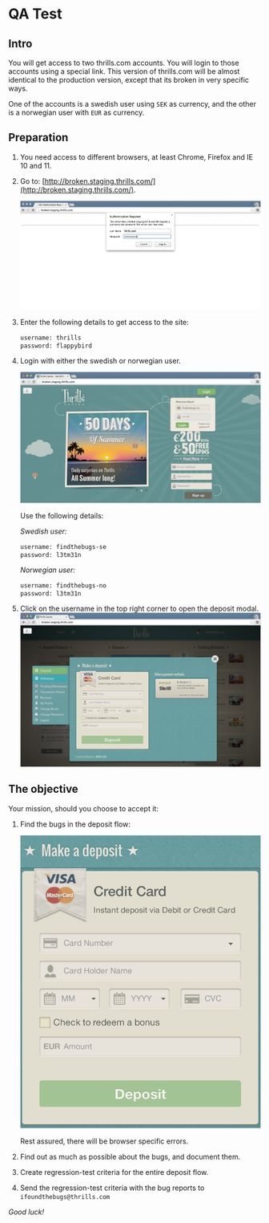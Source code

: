 # QA Test

## Intro
You will get access to two thrills.com accounts.
You will login to those accounts using a special link. This version of thrills.com will be almost identical to the production version, except that its broken in very specific ways.

One of the accounts is a swedish user using `SEK` as currency, and the other is a norwegian user with `EUR` as currency.

## Preparation

1. You need access to different browsers, at least Chrome, Firefox and IE 10 and 11.

2. Go to: [http://broken.staging.thrills.com/](http://broken.staging.thrills.com/).

    ![.htaccess](images/qa-htaccess.png)

3. Enter the following details to get access to the site:

    ```
    username: thrills
    password: flappybird
    ```

4. Login with either the swedish or norwegian user.

    ![login](images/qa-login.png)

    Use the following details:

    *Swedish user:*
    ```
    username: findthebugs-se
    password: l3tm31n
    ```

    *Norwegian user:*

    ```
    username: findthebugs-no
    password: l3tm31n
    ```

5. Click on the username in the top right corner to open the deposit modal.
    ![modal](images/qa-deposit-modal.png)


## The objective

Your mission, should you choose to accept it:

1. Find the bugs in the deposit flow:

    ![modal](images/qa-deposit-window.png)

    Rest assured, there will be browser specific errors.

2. Find out as much as possible about the bugs, and document them.

3. Create regression-test criteria for the entire deposit flow.

4. Send the regression-test criteria with the bug reports to `ifoundthebugs@thrills.com`

*Good luck!*
